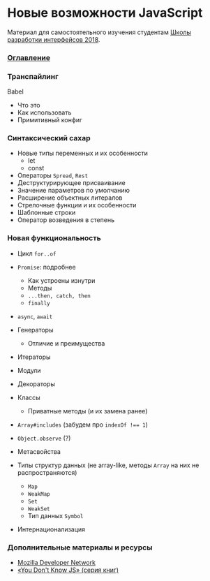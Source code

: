 # Новые возможности JavaScript

Материал для самостоятельного изучения студентам [Школы разработки интерфейсов 2018](https://academy.yandex.ru/).

### [Оглавление](CONTENTS.md)

### Транспайлинг

Babel

- Что это
- Как использовать
- Примитивный конфиг

### Синтаксический сахар

- Новые типы переменных и их особенности
  - let
  - const
- Операторы `Spread`, `Rest`
- Деструктурирующее присваивание
- Значение параметров по умолчанию
- Расширение объектных литералов
- Стрелочные функции и их особенности
- Шаблонные строки
- Оператор возведения в степень

### Новая функциональность

- Цикл `for..of`
- `Promise`: подробнее
  - Как устроены изнутри
  - Методы
  - `...then, catch, then`
  - `finally`
- `async`, `await`
- Генераторы
  - Отличие и преимущества
- Итераторы

- Модули
- Декораторы
- Классы
  - Приватные методы (и их замена ранее)
- `Array#includes` (забудем про `indexOf !== 1`)
- `Object.observe` (?)
- Метасвойства
- Типы структур данных (не array-like, методы `Array` на них не распространяются)
  - `Map`
  - `WeakMap`
  - `Set`
  - `WeakSet`
  - Тип данных `Symbol`
- Интернационализация

### Дополнительные материалы и ресурсы
- [Mozilla Developer Network](https://developer.mozilla.org/ru-RU/)
- [&laquo;You Don't Know JS&raquo; (серия книг)](https://github.com/azat-io/you-dont-know-js-ru)
